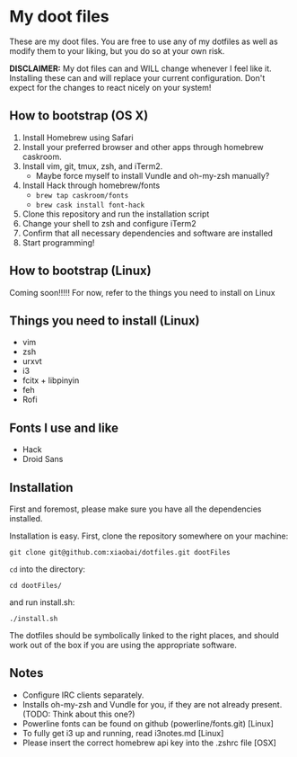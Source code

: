 # My doot files

These are my doot files. You are free to use any of my dotfiles as well as modify them to your liking, but you do so at your own risk.

**DISCLAIMER:** My dot files can and WILL change whenever I feel like it. Installing these can and will replace your current configuration. Don't expect for the changes to react nicely on your system!

## How to bootstrap (OS X)
1. Install Homebrew using Safari
2. Install your preferred browser and other apps through homebrew caskroom.
3. Install vim, git, tmux, zsh, and iTerm2.
    * Maybe force myself to install Vundle and oh-my-zsh manually?
4. Install Hack through homebrew/fonts
    * ` brew tap caskroom/fonts `
    * ` brew cask install font-hack `
5. Clone this repository and run the installation script
6. Change your shell to zsh and configure iTerm2
7. Confirm that all necessary dependencies and software are installed
8. Start programming!

## How to bootstrap (Linux)
Coming soon!!!!! For now, refer to the things you need to install on Linux

## Things you need to install (Linux)
- vim
- zsh
- urxvt
- i3
- fcitx + libpinyin
- feh
- Rofi

## Fonts I use and like
- Hack
- Droid Sans

## Installation

First and foremost, please make sure you have all the dependencies installed.

Installation is easy. First, clone the repository somewhere on your machine:
```
git clone git@github.com:xiaobai/dotfiles.git dootFiles
```

`cd` into the directory:
```
cd dootFiles/
```

and run install.sh:
```
./install.sh
```

The dotfiles should be symbolically linked to the right places, and should work out of the box if you are using the appropriate software.

## Notes
- Configure IRC clients separately.
- Installs oh-my-zsh and Vundle for you, if they are not already present. (TODO: Think about this one?)
- Powerline fonts can be found on github (powerline/fonts.git) [Linux]
- To fully get i3 up and running, read i3notes.md [Linux]
- Please insert the correct homebrew api key into the .zshrc file [OSX]
